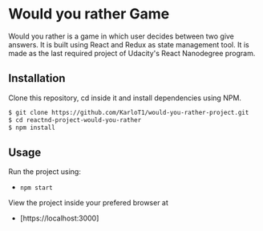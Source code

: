 # Would you rather Game

Would you rather is a game in which user decides
between two give answers.
It is built using React and Redux as state management tool.
It is made as the last required project of Udacity's React Nanodegree program.

## Installation

Clone this repository, cd inside it and install dependencies 
using NPM.

```bash
$ git clone https://github.com/KarloT1/would-you-rather-project.git
$ cd reactnd-project-would-you-rather
$ npm install
```

## Usage

Run the project using:

- `npm start`

View the project inside your prefered browser at

- [https://localhost:3000]